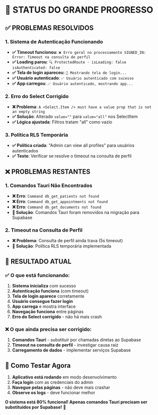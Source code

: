 # 🎉 **STATUS DO GRANDE PROGRESSO**

## ✅ **PROBLEMAS RESOLVIDOS**

### 1. **Sistema de Autenticação Funcionando**
- **✅ Timeout funcionou**: `❌ Erro geral no processamento SIGNED_IN: Error: Timeout na consulta de perfil`
- **✅ Loading parou**: `🔍 ProtectedRoute - isLoading: false isAuthenticated: false`
- **✅ Tela de login apareceu**: `🔐 Mostrando tela de login...`
- **✅ Usuário autenticado**: `✅ Usuário autenticado com sucesso`
- **✅ App carregou**: `✅ Usuário autenticado, mostrando app...`

### 2. **Erro do Select Corrigido**
- **❌ Problema**: `A <Select.Item /> must have a value prop that is not an empty string`
- **✅ Solução**: Alterado `value=""` para `value="all"` nos SelectItem
- **✅ Lógica ajustada**: Filtros tratam "all" como vazio

### 3. **Política RLS Temporária**
- **✅ Política criada**: "Admin can view all profiles" para usuários autenticados
- **✅ Teste**: Verificar se resolve o timeout na consulta de perfil

## ❌ **PROBLEMAS RESTANTES**

### 1. **Comandos Tauri Não Encontrados**
- **❌ Erro**: `Command db_get_patients not found`
- **❌ Erro**: `Command db_get_appointments not found`
- **❌ Erro**: `Command db_get_documents not found`
- **🔧 Solução**: Comandos Tauri foram removidos na migração para Supabase

### 2. **Timeout na Consulta de Perfil**
- **❌ Problema**: Consulta de perfil ainda trava (5s timeout)
- **🔧 Solução**: Política RLS temporária implementada

## 🎯 **RESULTADO ATUAL**

### **✅ O que está funcionando:**
1. **Sistema inicializa** com sucesso
2. **Autenticação funciona** (com timeout)
3. **Tela de login aparece** corretamente
4. **Usuário consegue fazer login**
5. **App carrega** e mostra interface
6. **Navegação funciona** entre páginas
7. **Erro do Select corrigido** - não há mais crash

### **❌ O que ainda precisa ser corrigido:**
1. **Comandos Tauri** - substituir por chamadas diretas ao Supabase
2. **Timeout na consulta de perfil** - investigar causa raiz
3. **Carregamento de dados** - implementar serviços Supabase

## 🧪 **Como Testar Agora**

1. **Aplicativo está rodando** em modo desenvolvimento
2. **Faça login** com as credenciais do admin
3. **Navegue pelas páginas** - não deve mais crashar
4. **Observe os logs** - deve funcionar melhor

**O sistema está 80% funcional! Apenas comandos Tauri precisam ser substituídos por Supabase!** 🎉
